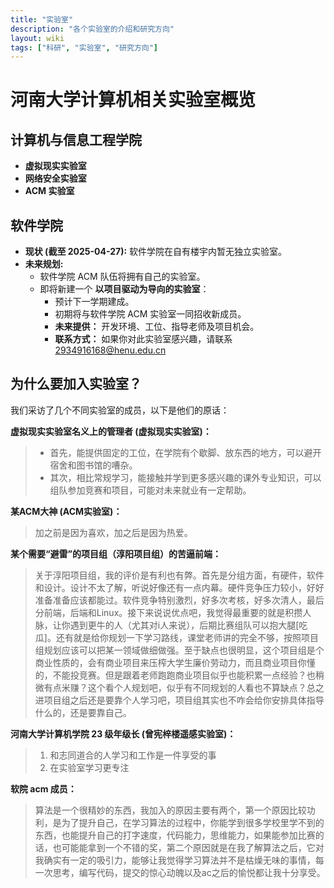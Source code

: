 ```yaml
---
title: "实验室"
description: "各个实验室的介绍和研究方向"
layout: wiki
tags: ["科研", "实验室", "研究方向"]
---
```


# 河南大学计算机相关实验室概览

## 计算机与信息工程学院

* **虚拟现实实验室**
* **网络安全实验室**
* **ACM 实验室**

## 软件学院

* **现状 (截至 2025-04-27):** 软件学院在自有楼宇内暂无独立实验室。
* **未来规划:**
    * 软件学院 ACM 队伍将拥有自己的实验室。
    * 即将新建一个 **以项目驱动为导向的实验室**：
        * 预计下一学期建成。
        * 初期将与软件学院 ACM 实验室一同招收新成员。
        * **未来提供：** 开发环境、工位、指导老师及项目机会。
        * **联系方式：** 如果你对此实验室感兴趣，请联系 <2934916168@henu.edu.cn>

## 为什么要加入实验室？

我们采访了几个不同实验室的成员，以下是他们的原话：

**虚拟现实实验室名义上的管理者 (虚拟现实实验室)：**

> * 首先，能提供固定的工位，在学院有个歇脚、放东西的地方，可以避开宿舍和图书馆的嘈杂。
> * 其次，相比常规学习，能接触并学到更多感兴趣的课外专业知识，可以组队参加竞赛和项目，可能对未来就业有一定帮助。

**某ACM大神 (ACM实验室)：**

> 加之前是因为喜欢，加之后是因为热爱。

**某个需要“避雷”的项目组（淳阳项目组）的苦逼前端：**

> 关于淳阳项目组，我的评价是有利也有弊。首先是分组方面，有硬件，软件和设计。设计不太了解，听说好像还有一点内幕。硬件竞争压力较小，好好准备准备应该都能过。软件竞争特别激烈，好多次考核，好多次清人，最后分前端，后端和Linux。接下来说说优点吧，我觉得最重要的就是积攒人脉，让你遇到更牛的人（尤其对i人来说），后期比赛组队可以抱大腿[吃瓜]。还有就是给你规划一下学习路线，课堂老师讲的完全不够，按照项目组规划应该可以把某一领域做细做强。至于缺点也很明显，这个项目组是个商业性质的，会有商业项目来压榨大学生廉价劳动力，而且商业项目你懂的，不能投竞赛。但是跟着老师跑跑商业项目似乎也能积累一点经验？也稍微有点米赚？这个看个人规划吧，似乎有不同规划的人看也不算缺点？总之进项目组之后还是要靠个人学习吧，项目组其实也不咋会给你安排具体指导什么的，还是要靠自己。

**河南大学计算机学院 23 级年级长 (曾宪梓楼遥感实验室)：**

> 1.  和志同道合的人学习和工作是一件享受的事
> 2.  在实验室学习更专注

**软院 acm 成员：**

> 算法是一个很精妙的东西，我加入的原因主要有两个，第一个原因比较功利，是为了提升自己，在学习算法的过程中，你能学到很多学校里学不到的东西，也能提升自己的打字速度，代码能力，思维能力，如果能参加比赛的话，也可能能拿到一个不错的奖，第二个原因就是在我了解算法之后，它对我确实有一定的吸引力，能够让我觉得学习算法并不是枯燥无味的事情，每一次思考，编写代码，提交的惊心动魄以及ac之后的愉悦都让我十分享受。